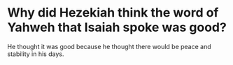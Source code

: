# Why did Hezekiah think the word of Yahweh that Isaiah spoke was good?

He thought it was good because he thought there would be peace and stability in his days.
